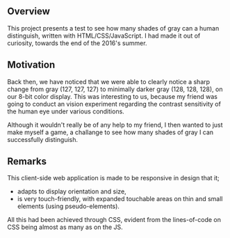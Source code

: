 ## Overview

This project presents a test to see how many shades of gray can a human distinguish, written with HTML/CSS/JavaScript.
I had made it out of curiosity, towards the end of the 2016's summer.

## Motivation

Back then, we have noticed that we were able to clearly notice a sharp change from
gray (127, 127, 127) to minimally darker gray (128, 128, 128), on our 8-bit color display.
This was interesting to us, because my friend was going to conduct an vision experiment
regarding the contrast sensitivity of the human eye under various conditions.

Although it wouldn't really be of any help to my friend, I then wanted to just make myself a game,
a challange to see how many shades of gray I can successfully distinguish.

## Remarks

This client-side web application is made to be responsive in design that it;
- adapts to display orientation and size,
- is very touch-friendly, with expanded touchable areas on thin and small elements (using pseudo-elements).

All this had been achieved through CSS, evident from the lines-of-code on CSS being almost as many as on the JS.
